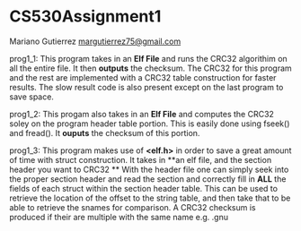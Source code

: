 # CS530Assignment1
Mariano Gutierrez
margutierrez75@gmail.com

prog1_1: 
    This program takes in an **Elf File** and runs the CRC32 algorithim 
    on all the entire file. It then **outputs** the checksum.
    The CRC32 for this program and the rest are implemented with a CRC32 table 
    construction for faster results. The slow result code is also present except
    on the last program to save space.
    
prog1_2:
    This progam also takes in an **Elf File** and computes the CRC32 soley on the
    program header table portion. This is easily done using fseek() and fread().
    It **ouputs** the checksum of this portion.
    
prog1_3:
    This program makes use of **<elf.h>** in order to save a great amount of time 
    with struct construction. It  takes in **an elf file, and the section header you want to CRC32 ** 
    With the header file one can simply seek into the
    proper section header and read the section and correctly fill in **ALL** 
    the fields of each struct within the section header table. This can be used to
    retrieve the location of the offset to the string table, and then take that
    to be able to retrieve the snames for comparison. A CRC32 checksum is produced
    if their are multiple with the same name e.g. .gnu
